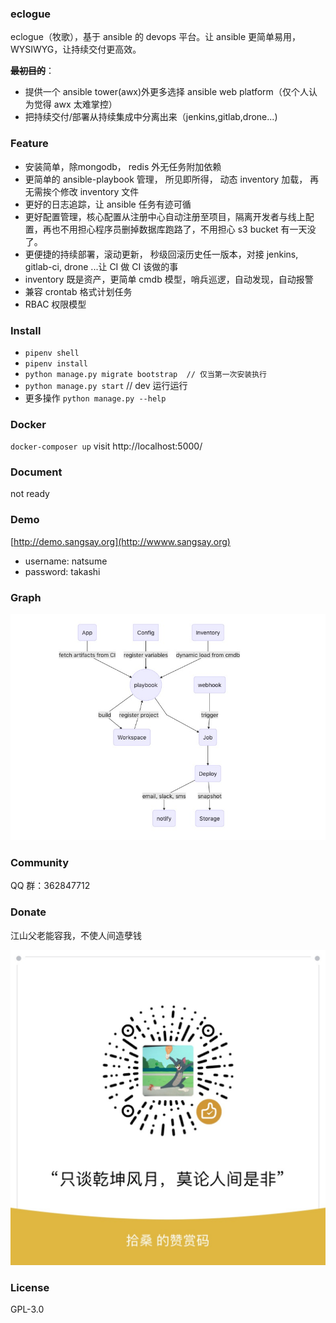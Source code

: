 ### eclogue
eclogue（牧歌），基于 ansible 的 devops 平台。让 ansible 更简单易用，WYSIWYG，让持续交付更高效。

**~~最初目的~~**：
- 提供一个 ansible tower(awx)外更多选择 ansible web platform（仅个人认为觉得 awx 太难掌控）
- 把持续交付/部署从持续集成中分离出来（jenkins,gitlab,drone...)

### Feature
- 安装简单，除mongodb， redis 外无任务附加依赖
- 更简单的 ansible-playbook 管理， 所见即所得， 动态 inventory 加载， 再无需挨个修改 inventory 文件
- 更好的日志追踪，让 ansible 任务有迹可循
- 更好配置管理，核心配置从注册中心自动注册至项目，隔离开发者与线上配置，再也不用担心程序员删掉数据库跑路了，不用担心 s3 bucket 有一天没了。
- 更便捷的持续部署，滚动更新， 秒级回滚历史任一版本，对接 jenkins, gitlab-ci, drone ...让 CI 做 CI 该做的事
- inventory 既是资产，更简单 cmdb 模型，哨兵巡逻，自动发现，自动报警
- 兼容 crontab 格式计划任务
- RBAC 权限模型

### Install
- `pipenv shell`
- `pipenv install`
- `python manage.py migrate bootstrap  // 仅当第一次安装执行`
- `python manage.py start` // dev 运行运行
- 更多操作 `python manage.py --help`

### Docker
`docker-composer up` visit http://localhost:5000/

### Document
not ready

### Demo
[http://demo.sangsay.org](http://wwww.sangsay.org)

- username: natsume
- password: takashi
### Graph

![image](https://raw.githubusercontent.com/eclogue/eclogue/master/images/graph.png)

### Community
QQ 群：362847712

### Donate
江山父老能容我，不使人间造孽钱

![image](https://raw.githubusercontent.com/eclogue/eclogue/master/images/donate.JPG)

### License
GPL-3.0

